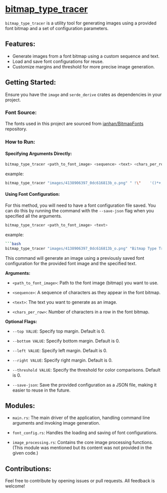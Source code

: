 # [bitmap_type_tracer](logo.png)


`bitmap_type_tracer` is a utility tool for generating images using a provided font bitmap and a set of configuration parameters.  

## Features:
- Generate images from a font bitmap using a custom sequence and text.
- Load and save font configurations for reuse.
- Customize margins and threshold for more precise image generation.

## Getting Started:
Ensure you have the `image` and `serde_derive` crates as dependencies in your project.

### Font Source:
The fonts used in this project are sourced from [ianhan/BitmapFonts](https://github.com/ianhan/BitmapFonts/tree/main) repository.

### How to Run:

#### Specifying Arguments Directly:

```bash
bitmap_type_tracer <path_to_font_image> <sequence> <text> <chars_per_row> [--top VALUE] [--bottom VALUE] [--left VALUE] [--right VALUE] [--threshold VALUE] [--save-json]
```

example:
```bash
bitmap_type_tracer "images/4138906397_0dc616813b_o.png" " !\"    '()*+,-.\\0123456789:; = ? ABCDEFGHIJKLMNOPQRSTUVWXYZ " "Bitmap Type Tracer" 10 --threshold 1 --save-json
```

#### Using Font Configuration:
For this method, you will need to have a font configuration file saved. You can do this by running the command with the `--save-json` flag when you specified all the arguments.
```bash
bitmap_type_tracer <path_to_font_image> <text>
```

example:
```bash
```bash
bitmap_type_tracer "images/4138906397_0dc616813b_o.png" "Bitmap Type Trace"
```

This command will generate an image using a previously saved font configuration for the provided font image and the specified text.


**Arguments:**

- `<path_to_font_image>`: Path to the font image (bitmap) you want to use.

- `<sequence>`: A sequence of characters as they appear in the font bitmap.

- `<text>`: The text you want to generate as an image.

- `<chars_per_row>`: Number of characters in a row in the font bitmap.

**Optional Flags:**

- `--top VALUE`: Specify top margin. Default is 0.

- `--bottom VALUE`: Specify bottom margin. Default is 0.

- `--left VALUE`: Specify left margin. Default is 0.

- `--right VALUE`: Specify right margin. Default is 0.

- `--threshold VALUE`: Specify the threshold for color comparisons. Default is 0.

- `--save-json`: Save the provided configuration as a JSON file, making it easier to reuse in the future.

## Modules:

- `main.rs`: The main driver of the application, handling command line arguments and invoking image generation.

- `font_config.rs`: Handles the loading and saving of font configurations.

- `image_processing.rs`: Contains the core image processing functions. (This module was mentioned but its content was not provided in the given code.)

## Contributions:

Feel free to contribute by opening issues or pull requests. All feedback is welcome!
